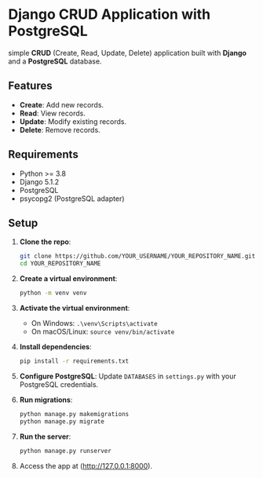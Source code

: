 # Django CRUD Application with PostgreSQL

simple **CRUD** (Create, Read, Update, Delete) application built with **Django** and a **PostgreSQL** database.

## Features
- **Create**: Add new records.
- **Read**: View records.
- **Update**: Modify existing records.
- **Delete**: Remove records.

## Requirements
- Python >= 3.8
- Django 5.1.2
- PostgreSQL
- psycopg2 (PostgreSQL adapter)

## Setup

1. **Clone the repo**:

    ```bash
    git clone https://github.com/YOUR_USERNAME/YOUR_REPOSITORY_NAME.git
    cd YOUR_REPOSITORY_NAME
    ```

2. **Create a virtual environment**:

    ```bash
    python -m venv venv
    ```

3. **Activate the virtual environment**:

    - On Windows: `.\venv\Scripts\activate`
    - On macOS/Linux: `source venv/bin/activate`

4. **Install dependencies**:

    ```bash
    pip install -r requirements.txt
    ```

5. **Configure PostgreSQL**: Update `DATABASES` in `settings.py` with your PostgreSQL credentials.

6. **Run migrations**:

    ```bash
    python manage.py makemigrations
    python manage.py migrate
    ```

7. **Run the server**:

    ```bash
    python manage.py runserver
    ```

8. Access the app at (http://127.0.0.1:8000).


